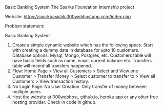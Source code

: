 Basic Banking System
The Sparks Foundation Internship project

Website: https://sparkbasicbk.000webhostapp.com/index.php

Problem statement:

Basic Banking System

1. Create a simple dynamic website which has the following specs. Start with creating a dummy data in database for upto 10 customers. Database options: Mysql, Mongo, Postgres, etc. Customers table will have basic fields such as name, email, current balance etc. Transfers table will record all transfers happened.
2. Flow: Home Page > View all Customers > Select and View one Customer > Transfer Money > Select customer to transfer to > View all Customers > View transaction history.
3. No Login Page. No User Creation. Only transfer of money between multiple users.
4. Host the website at 000webhost, github.io, heroku app or any other free hosting provider. Check in code in github.